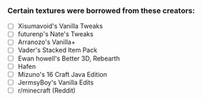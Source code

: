 ### Certain textures were borrowed from these creators:
- [ ] Xisumavoid's Vanilla Tweaks
- [ ] futurenp's Nate's Tweaks
- [ ] Arranozo's Vanilla+
- [ ] Vader's Stacked Item Pack
- [ ] Ewan howell's Better 3D, Rebearth
- [ ] Hafen
- [ ] Mizuno's 16 Craft Java Edition
- [ ] JermsyBoy's Vanilla Edits
- [ ] r/minecraft (Reddit)